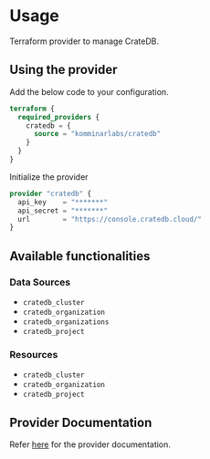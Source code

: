 # Usage

Terraform provider to manage CrateDB.

## Using the provider

Add the below code to your configuration.

```terraform
terraform {
  required_providers {
    cratedb = {
      source = "komminarlabs/cratedb"
    }
  }
}
```

Initialize the provider

```terraform
provider "cratedb" {
  api_key    = "*******"
  api_secret = "*******"
  url        = "https://console.cratedb.cloud/"
}
```

## Available functionalities

### Data Sources

* `cratedb_cluster`
* `cratedb_organization`
* `cratedb_organizations`
* `cratedb_project`

### Resources

* `cratedb_cluster`
* `cratedb_organization`
* `cratedb_project`

## Provider Documentation

Refer [here](https://registry.terraform.io/providers/komminarlabs/cratedb/latest/docs) for the provider documentation.
